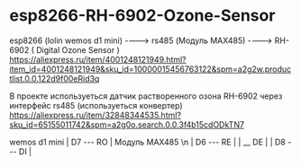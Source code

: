 # esp8266-RH-6902-Ozone-Sensor

esp8266 (lolin wemos d1 mini) ----> rs485 (Модуль MAX485) ----> RH-6902 ( Digital Ozone Sensor ) https://aliexpress.ru/item/4001248121949.html?item_id=4001248121949&sku_id=10000015456763122&spm=a2g2w.productlist.0.0.122d9f00eRid3q

В проекте используеться датчик растворенного озона RH-6902
через интерфейс rs485 (используеться конвертер) https://aliexpress.ru/item/32848344535.html?sku_id=65155011742&spm=a2g0o.search.0.0.3f4b15cdODkTN7

wemos d1 mini |  D7 --- RO | Модуль MAX485 \n
              |  D6 --- RE | 
              |     \__ DE |
              |  D8 --- DI |
